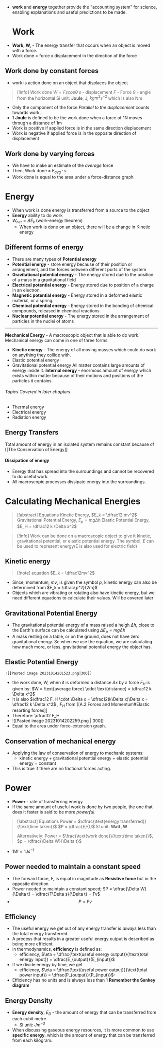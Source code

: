 - **work** and **energy** together provide the "accounting system" for science, enabling explanations and useful predictions to be made. 
	# Work 
- **Work, W,** - The energy transfer that occurs when an object is moved with a force. 
- Work done = force x displacement in the direction of the force
## Work done by constant forces
- work is action done on an object that displaces the object
> [!info] Work done
> $W = Fs cos \theta$ 
> $s$ - displacement 
> $F$ - Force 
> $\theta$ - angle from the horizontal
> Si unit: **Joule**, J, $kg m^2 s^{-2}$ which is also Nm

- Only the component of the force *Parallel to the displacement* counts towards work. 
- 1 **Joule** is defined to be the work done when a force of 1N moves through a distance of 1m
- Work is positive if applied force is in the same direction displacement
- Work is negative if applied force is in the opposite direction of displacement
## Work done by varying forces
- We have to make an estimate of the *average* force
- Then, Work done = $F_{avg} \cdot s$
- Work done is equal to the area under a force-distance graph
# Energy
- When work is done energy is transferred from a source to the object
- **Energy** ability to do work
- $W_{net} = \Delta E_k$ (work-energy theorem)
	- When work is done on an object, there will be a change in Kinetic energy
## Different forms of energy
- There are many types of **Potential energy**
- **Potential energy** - store energy because of their position or arrangement, and the forces between different ports of the system
- **Gravitational potential energy** - The energy stored due to the position of a mass in a gravitational field
- **Electrical potential energy** - Energy stored due to position of a charge in an electron. 
- **Magnetic potential energy** - Energy stored in a deformed elastic material, or a spring. 
- **Chemical potential energy** - Energy stored in the bonding of chemical compounds, released in chemical reactions
- **Nuclear potential energy** - The energy stored in the arrangement of particles in the nuclei of atoms
---
**Mechanical Energy** - A macroscopic object that is able to do work. 
Mechanical energy can come in one of three forms:
- **Kinetic energy** - The energy of all moving masses which could do work on anything they collide with. 
- Elastic potential energy
- Gravitational potential energy
All matter contains large amounts of energy inside it. 
**Internal energy** - enormous amount of energy which exists within matter because of their motions and positions of the particles it contains.  
###### Topics Covered in later chapters
- Thermal energy
- Electrical energy
- Radiation energy 
## Energy Transfers
Total amount of energy in an isolated system remains constant because of [[The Conservation of Energy]] 
#### Dissipation of energy 
- Energy that has spread into the surroundings and cannot be recovered to do useful work. 
- All macroscopic processes dissipate energy into the surroundings. 
# Calculating Mechanical Energies 
>[!abstract] Equations
>Kinetic Energy, $E_k = \dfrac12 mv^2$
>Gravitational Potential Energy, $E_p = mg \Delta h$
>Elastic Potential Energy, $E_H = \dfrac12 k \Delta x^2$


>[!info]
Work can be done on a macroscopic object to give it kinetic, gravitational potential, or elastic potential energy. 
The symbol, $E$ can be used to represent energy(E is also used for electric field)


## Kinetic energy
>[!note] equation
>$E_k = \dfrac12mv^2$

- Since, momentum, $mv$, is given the symbol $p$, kinetic energy can also be determined from $E_k = \dfrac{p^2}{2m}$
- Objects which are vibrating or rotating also have kinetic energy, but we need different equations to calculate their values. Will be covered later
## Gravitational Potential Energy 
- The gravitational potential energy of a mass raised a heigh $\Delta h$, close to the Earth's surface can be calculated using $\Delta E_p = mg\Delta h$
- A mass resting on a table, or on the ground, does not have zero gravitational energy. Se when we use the equation, we are calculating how much more, or less, gravitational potential energy the object has. 
## Elastic Potential Energy
	![[Pasted image 20231014201523.png|300]]
- the work done, W, when it is deformed a distance $\Delta x$ by a force $F_H$ is given by: $W = \text{average force} \cdot \text{distance} = \dfrac12 k \Delta x^2$
- It is also $\dfrac12 F_H \cdot \Delta x = \dfrac12(k\Delta x)\Delta x = \dfrac12 k \Delta x^2$ , $F_H$ from [[A.2 Forces and Momentum#Elastic resorting forces]]
- Therefore: \dfrac12 F_H 
- ![[Pasted image 20231014202259.png | 300]]
- Equal to the area under force-extension graph.
## Conservation of mechanical energy
- Applying the law of conservation of energy to mechanic systems:
	- kinetic energy + gravitational potential energy + elastic potential energy = constant
- This is true if there are no frictional forces acting. 
# Power
- **Power** - rate of transferring energy.
- If the same amount of useful work is done by two people, the one that does it faster is said to be more *powerful*.
>[!abstract] Equations
>Power = $\dfrac{\text{energy transferred}}{\text{time taken}}$
> $P = \dfrac{E}{t}$ 
> SI unit:  **Watt, W**
> 
> Alternatively: Power = $\frac{\text{work done}}{\text{time taken}}$,
> $p = \dfrac{\Delta W}{\Delta t}$

- $1W = 1Js^{-1}$
## Power needed to maintain a constant speed
- The forward force, F, is equal in magnitude as **Resistive force** but in the opposite direction
- Power needed to maintain a constant speed; $P = \dfrac{\Delta W}{\Delta t} = \dfrac{F\Delta s}{\Delta t} = Fv$
- $$P = Fv$$
## Efficiency
- The useful energy we get out of any energy transfer is *always* less than the total energy transferred. 
- A precess that results in a greater useful energy output is described as being more efficient. 
- In thermodynamics, **efficiency** is defined as:
	- efficiency, $\eta = \dfrac{\text{useful energy output}}{\text{total energy input}} = \dfrac{E_{output}}{E_{input}}$
- If we divide energy by time, we get
	- efficiency, $\eta = \dfrac{\text{useful power output}}{\text{total power input}} = \dfrac{P_{output}}{P_{input}}$-
- Efficiency has no units and is always less than 1
**Remember the Sankey diagram**
## Energy Density
- **Energy density**, $E_D$ - the amount of energy that can be transferred from each cubit metre
	- Si unit: $Jm^{-3}$
- When discussing gaseous energy resources, it is more common to use **specific energy**, which is the amount of energy that can be transferred from each kilogram. 




